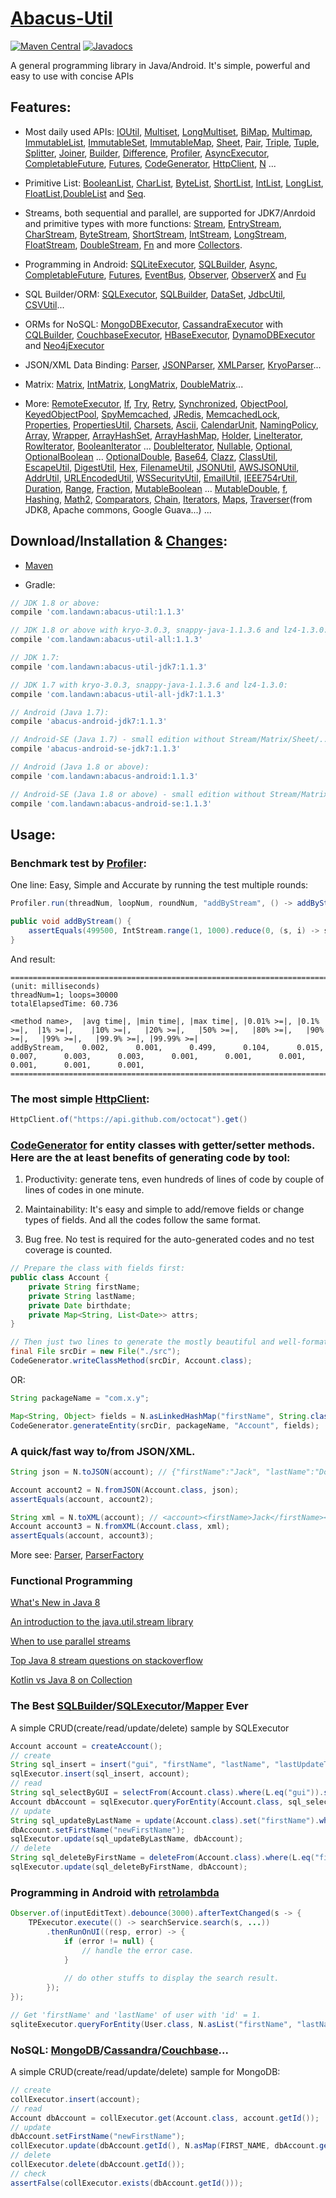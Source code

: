 # [Abacus-Util](http://www.landawn.com)

[![Maven Central](https://img.shields.io/maven-central/v/com.landawn/abacus-util.svg)](https://maven-badges.herokuapp.com/maven-central/com.landawn/abacus-util/)
[![Javadocs](https://www.javadoc.io/badge/com.landawn/abacus-util-all.svg)](https://www.javadoc.io/doc/com.landawn/abacus-util-all)

A general programming library in Java/Android. It's simple, powerful and easy to use with concise APIs

## Features:

* Most daily used APIs: [IOUtil][], [Multiset][], [LongMultiset][], [BiMap][], [Multimap][], [ImmutableList][], [ImmutableSet][], [ImmutableMap][], [Sheet][], [Pair][], [Triple][], [Tuple][], [Splitter][], [Joiner][], [Builder][], [Difference][], [Profiler][], [AsyncExecutor][], [CompletableFuture][], [Futures][], [CodeGenerator][], [HttpClient][], [N][] ...

* Primitive List: [BooleanList][], [CharList][], [ByteList][], [ShortList][], [IntList][], [LongList][], [FloatList][],[DoubleList][] and [Seq][].

* Streams, both sequential and parallel, are supported for JDK7/Anrdoid and primitive types with more functions: [Stream][], [EntryStream][], [CharStream][], [ByteStream][], [ShortStream][], [IntStream][], [LongStream][], [FloatStream][], [DoubleStream][], [Fn][] and more [Collectors][].

* Programming in Android: [SQLiteExecutor][], [SQLBuilder][], [Async][], [CompletableFuture][CompletableFuture_Android], [Futures][Futures_Android], [EventBus][], [Observer][], [ObserverX][] and [Fu][]

* SQL Builder/ORM: [SQLExecutor][], [SQLBuilder][], [DataSet][], [JdbcUtil][], [CSVUtil][]...

* ORMs for NoSQL: [MongoDBExecutor][], [CassandraExecutor][] with [CQLBuilder][], [CouchbaseExecutor][], [HBaseExecutor][], [DynamoDBExecutor][] and [Neo4jExecutor][]

* JSON/XML Data Binding: [Parser][], [JSONParser][], [XMLParser][], [KryoParser][]...

* Matrix: [Matrix][], [IntMatrix][], [LongMatrix][], [DoubleMatrix][]...

* More: [RemoteExecutor](https://static.javadoc.io/com.landawn/abacus-util-all/1.1.3/com/landawn/abacus/util/RemoteExecutor.html),
[If](https://static.javadoc.io/com.landawn/abacus-util-all/1.1.3/com/landawn/abacus/util/If.html),
[Try](https://static.javadoc.io/com.landawn/abacus-util-all/1.1.3/com/landawn/abacus/util/Try.html),
[Retry](https://static.javadoc.io/com.landawn/abacus-util-all/1.1.3/com/landawn/abacus/util/Retry.html),
[Synchronized](https://static.javadoc.io/com.landawn/abacus-util-all/1.1.3/com/landawn/abacus/util/Synchronized.html),
[ObjectPool](https://static.javadoc.io/com.landawn/abacus-util-all/1.1.3/com/landawn/abacus/pool/ObjectPool.html),
[KeyedObjectPool](https://static.javadoc.io/com.landawn/abacus-util-all/1.1.3/com/landawn/abacus/pool/KeyedObjectPool.html),
[SpyMemcached](https://static.javadoc.io/com.landawn/abacus-util-all/1.1.3/com/landawn/abacus/cache/SpyMemcached.html),
[JRedis](https://static.javadoc.io/com.landawn/abacus-util-all/1.1.3/com/landawn/abacus/cache/JRedis.html),
[MemcachedLock](https://static.javadoc.io/com.landawn/abacus-util-all/1.1.3/com/landawn/abacus/util/MemcachedLock.html),
[Properties](https://static.javadoc.io/com.landawn/abacus-util-all/1.1.3/com/landawn/abacus/util/Properties.html),
[PropertiesUtil](https://static.javadoc.io/com.landawn/abacus-util-all/1.1.3/com/landawn/abacus/util/PropertiesUtil.html),
[Charsets](https://static.javadoc.io/com.landawn/abacus-util-all/1.1.3/com/landawn/abacus/util/Charsets.html),
[Ascii](https://static.javadoc.io/com.landawn/abacus-util-all/1.1.3/com/landawn/abacus/util/Ascii.html),
[CalendarUnit](https://static.javadoc.io/com.landawn/abacus-util-all/1.1.3/com/landawn/abacus/util/CalendarUnit.html),
[NamingPolicy](https://static.javadoc.io/com.landawn/abacus-util-all/1.1.3/com/landawn/abacus/util/NamingPolicy.html),
[Array](https://static.javadoc.io/com.landawn/abacus-util-all/1.1.3/com/landawn/abacus/util/Array.html),
[Wrapper](https://static.javadoc.io/com.landawn/abacus-util-all/1.1.3/com/landawn/abacus/util/Wrapper.html),
[ArrayHashSet](https://static.javadoc.io/com.landawn/abacus-util-all/1.1.3/com/landawn/abacus/util/ArrayHashSet.html),
[ArrayHashMap](https://static.javadoc.io/com.landawn/abacus-util-all/1.1.3/com/landawn/abacus/util/ArrayHashMap.html),
[Holder](https://static.javadoc.io/com.landawn/abacus-util-all/1.1.3/com/landawn/abacus/util/Holder.html),
[LineIterator](https://static.javadoc.io/com.landawn/abacus-util-all/1.1.3/com/landawn/abacus/util/LineIterator.html),
[RowIterator](https://static.javadoc.io/com.landawn/abacus-util-all/1.1.3/com/landawn/abacus/util/RowIterator.html),
[BooleanIterator](https://static.javadoc.io/com.landawn/abacus-util-all/1.1.3/com/landawn/abacus/util/BooleanIterator.html)
...
[DoubleIterator](https://static.javadoc.io/com.landawn/abacus-util-all/1.1.3/com/landawn/abacus/util/DoubleIterator.html),
[Nullable](https://static.javadoc.io/com.landawn/abacus-util-all/1.1.3/com/landawn/abacus/util/Nullable.html),
[Optional](https://static.javadoc.io/com.landawn/abacus-util-all/1.1.3/com/landawn/abacus/util/Optional.html),
[OptionalBoolean](https://static.javadoc.io/com.landawn/abacus-util-all/1.1.3/com/landawn/abacus/util/OptionalBoolean.html)
...
[OptionalDouble](https://static.javadoc.io/com.landawn/abacus-util-all/1.1.3/com/landawn/abacus/util/OptionalDouble.html),
[Base64](https://static.javadoc.io/com.landawn/abacus-util-all/1.1.3/com/landawn/abacus/util/Base64.html),
[Clazz](https://static.javadoc.io/com.landawn/abacus-util-all/1.1.3/com/landawn/abacus/util/Clazz.html),
[ClassUtil](https://static.javadoc.io/com.landawn/abacus-util-all/1.1.3/com/landawn/abacus/util/ClassUtil.html),
[EscapeUtil](https://static.javadoc.io/com.landawn/abacus-util-all/1.1.3/com/landawn/abacus/util/EscapeUtil.html),
[DigestUtil](https://static.javadoc.io/com.landawn/abacus-util-all/1.1.3/com/landawn/abacus/util/DigestUtil.html),
[Hex](https://static.javadoc.io/com.landawn/abacus-util-all/1.1.3/com/landawn/abacus/util/Hex.html),
[FilenameUtil](https://static.javadoc.io/com.landawn/abacus-util-all/1.1.3/com/landawn/abacus/util/FilenameUtil.html),
[JSONUtil](https://static.javadoc.io/com.landawn/abacus-util-all/1.1.3/com/landawn/abacus/util/JSONUtil.html),
[AWSJSONUtil](https://static.javadoc.io/com.landawn/abacus-util-all/1.1.3/com/landawn/abacus/util/AWSJSONUtil.html),
[AddrUtil](https://static.javadoc.io/com.landawn/abacus-util-all/1.1.3/com/landawn/abacus/util/AddrUtil.html),
[URLEncodedUtil](https://static.javadoc.io/com.landawn/abacus-util-all/1.1.3/com/landawn/abacus/util/URLEncodedUtil.html),
[WSSecurityUtil](https://static.javadoc.io/com.landawn/abacus-util-all/1.1.3/com/landawn/abacus/util/WSSecurityUtil.html),
[EmailUtil](https://static.javadoc.io/com.landawn/abacus-util-all/1.1.3/com/landawn/abacus/util/EmailUtil.html),
[IEEE754rUtil](https://static.javadoc.io/com.landawn/abacus-util-all/1.1.3/com/landawn/abacus/util/IEEE754rUtil.html),
[Duration](https://static.javadoc.io/com.landawn/abacus-util-all/1.1.3/com/landawn/abacus/util/Duration.html),
[Range](https://static.javadoc.io/com.landawn/abacus-util-all/1.1.3/com/landawn/abacus/util/Range.html),
[Fraction](https://static.javadoc.io/com.landawn/abacus-util-all/1.1.3/com/landawn/abacus/util/Fraction.html),
[MutableBoolean](https://static.javadoc.io/com.landawn/abacus-util-all/1.1.3/com/landawn/abacus/util/MutableBoolean.html)
...
[MutableDouble](https://static.javadoc.io/com.landawn/abacus-util-all/1.1.3/com/landawn/abacus/util/MutableDouble.html),
[f](https://static.javadoc.io/com.landawn/abacus-util-all/1.1.3/com/landawn/abacus/util/f.html),
[Hashing](https://static.javadoc.io/com.landawn/abacus-util-all/1.1.3/com/landawn/abacus/hash/Hashing.html),
[Math2](https://static.javadoc.io/com.landawn/abacus-util-all/1.1.3/com/landawn/abacus/util/Math2.html),
[Comparators](https://static.javadoc.io/com.landawn/abacus-util-all/1.1.3/com/landawn/abacus/util/Comparators.html),
[Chain](https://static.javadoc.io/com.landawn/abacus-util-all/1.1.3/com/landawn/abacus/util/Chain.html),
[Iterators](https://static.javadoc.io/com.landawn/abacus-util-all/1.1.3/com/landawn/abacus/util/Iterators.html),
[Maps](https://static.javadoc.io/com.landawn/abacus-util-all/1.1.3/com/landawn/abacus/util/Maps.html),
[Traverser](https://static.javadoc.io/com.landawn/abacus-util-all/1.1.3/com/landawn/abacus/util/Traverser.html)(from JDK8, Apache commons, Google Guava...) ...


## Download/Installation & [Changes](https://github.com/landawn/AbacusUtil/blob/master/CHANGES.md):

* [Maven](http://search.maven.org/#search%7Cga%7C1%7Cg%3A%22com.landawn%22)

* Gradle:
```gradle
// JDK 1.8 or above:
compile 'com.landawn:abacus-util:1.1.3'

// JDK 1.8 or above with kryo-3.0.3, snappy-java-1.1.3.6 and lz4-1.3.0:
compile 'com.landawn:abacus-util-all:1.1.3'

// JDK 1.7:
compile 'com.landawn:abacus-util-jdk7:1.1.3'

// JDK 1.7 with kryo-3.0.3, snappy-java-1.1.3.6 and lz4-1.3.0:
compile 'com.landawn:abacus-util-all-jdk7:1.1.3'

// Android (Java 1.7):
compile 'abacus-android-jdk7:1.1.3'

// Android-SE (Java 1.7) - small edition without Stream/Matrix/Sheet/...:
compile 'abacus-android-se-jdk7:1.1.3'

// Android (Java 1.8 or above):
compile 'com.landawn:abacus-android:1.1.3'

// Android-SE (Java 1.8 or above) - small edition without Stream/Matrix/Sheet/...:
compile 'com.landawn:abacus-android-se:1.1.3'
```

## Usage:

### Benchmark test by [Profiler][]:

One line: Easy, Simple and Accurate by running the test multiple rounds:
```java
Profiler.run(threadNum, loopNum, roundNum, "addByStream", () -> addByStream()).printResult();

public void addByStream() {
    assertEquals(499500, IntStream.range(1, 1000).reduce(0, (s, i) -> s += i));
}

```
And result:
```
========================================================================================================================
(unit: milliseconds)
threadNum=1; loops=30000
totalElapsedTime: 60.736

<method name>,  |avg time|, |min time|, |max time|, |0.01% >=|, |0.1% >=|,  |1% >=|,    |10% >=|,   |20% >=|,   |50% >=|,   |80% >=|,   |90% >=|,   |99% >=|,   |99.9% >=|, |99.99% >=|
addByStream,    0.002,      0.001,      0.499,      0.104,      0.015,      0.007,      0.003,      0.003,      0.001,      0.001,      0.001,      0.001,      0.001,      0.001,      
========================================================================================================================
```
### The most simple [HttpClient][]:

```java
HttpClient.of("https://api.github.com/octocat").get()
```

### [CodeGenerator](https://static.javadoc.io/com.landawn/abacus-util-all/1.1.3/com/landawn/abacus/util/CodeGenerator.html) for entity classes with getter/setter methods. Here are the at least benefits of generating code by tool:

1. Productivity: generate tens, even hundreds of lines of code by couple of lines of codes in one minute.

2. Maintainability: It's easy and simple to add/remove fields or change types of fields. And all the codes follow the same format.

3. Bug free. No test is required for the auto-generated codes and no test coverage is counted. 

```java
// Prepare the class with fields first:
public class Account {
    private String firstName;
    private String lastName;
    private Date birthdate;
    private Map<String, List<Date>> attrs;
}

// Then just two lines to generate the mostly beautiful and well-formatted entity class:
final File srcDir = new File("./src");
CodeGenerator.writeClassMethod(srcDir, Account.class);
```
OR:

```java
String packageName = "com.x.y";

Map<String, Object> fields = N.asLinkedHashMap("firstName", String.class, "lastName", String.class, "birthdate", Date.class, "attrs", "Map<String, List<java.sql.Date>>");
CodeGenerator.generateEntity(srcDir, packageName, "Account", fields);
```

### A quick/fast way to/from JSON/XML.
```java
String json = N.toJSON(account); // {"firstName":"Jack", "lastName":"Do", "birthDate":1495815803177}

Account account2 = N.fromJSON(Account.class, json);
assertEquals(account, account2);

String xml = N.toXML(account); // <account><firstName>Jack</firstName><lastName>Do</lastName><birthDate>1495815803177</birthDate></account>
Account account3 = N.fromXML(Account.class, xml);
assertEquals(account, account3);
```

More see: [Parser](https://static.javadoc.io/com.landawn/abacus-util-all/1.1.3/com/landawn/abacus/parser/Parser.html), [ParserFactory](https://static.javadoc.io/com.landawn/abacus-util-all/1.1.3/com/landawn/abacus/parser/ParserFactory.html)

### Functional Programming
[What's New in Java 8](https://leanpub.com/whatsnewinjava8/read)

[An introduction to the java.util.stream library](https://www.ibm.com/developerworks/library/j-java-streams-1-brian-goetz/index.html)

[When to use parallel streams](http://gee.cs.oswego.edu/dl/html/StreamParallelGuidance.html)

[Top Java 8 stream questions on stackoverflow](./Top_java_8_stream_questions_so.md)

[Kotlin vs Java 8 on Collection](./Java_Kotlin.md)

### The Best [SQLBuilder][]/[SQLExecutor][]/[Mapper] Ever
A simple CRUD(create/read/update/delete) sample by SQLExecutor

```java
Account account = createAccount();
// create
String sql_insert = insert("gui", "firstName", "lastName", "lastUpdateTime").into(Account.class).sql();
sqlExecutor.insert(sql_insert, account);
// read
String sql_selectByGUI = selectFrom(Account.class).where(L.eq("gui")).sql();
Account dbAccount = sqlExecutor.queryForEntity(Account.class, sql_selectByGUI, account);
// update
String sql_updateByLastName = update(Account.class).set("firstName").where(L.eq("lastName")).sql();
dbAccount.setFirstName("newFirstName");
sqlExecutor.update(sql_updateByLastName, dbAccount);
// delete
String sql_deleteByFirstName = deleteFrom(Account.class).where(L.eq("firstName)).sql();
sqlExecutor.update(sql_deleteByFirstName, dbAccount);
```

### Programming in Android with [retrolambda](https://github.com/orfjackal/retrolambda)

```java
Observer.of(inputEditText).debounce(3000).afterTextChanged(s -> {
    TPExecutor.execute(() -> searchService.search(s, ...))
        .thenRunOnUI((resp, error) -> {
            if (error != null) {
                // handle the error case.
            }
            
            // do other stuffs to display the search result.            
        });
});

// Get 'firstName' and 'lastName' of user with 'id' = 1.             
sqliteExecutor.queryForEntity(User.class, N.asList("firstName", "lastName"), eq("id", 1));
```

### NoSQL: [MongoDB][MongoDBExecutor]/[Cassandra][CassandraExecutor]/[Couchbase][CouchbaseExecutor]...
A simple CRUD(create/read/update/delete) sample for MongoDB:
```java
// create
collExecutor.insert(account);
// read
Account dbAccount = collExecutor.get(Account.class, account.getId());
// update
dbAccount.setFirstName("newFirstName");
collExecutor.update(dbAccount.getId(), N.asMap(FIRST_NAME, dbAccount.getFirstName()));
// delete
collExecutor.delete(dbAccount.getId());
// check
assertFalse(collExecutor.exists(dbAccount.getId()));
```


[IOUtil]: https://static.javadoc.io/com.landawn/abacus-util-all/1.1.3/com/landawn/abacus/util/IOUtil.html
[Multiset]: https://static.javadoc.io/com.landawn/abacus-util-all/1.1.3/com/landawn/abacus/util/Multiset.html
[LongMultiset]: https://static.javadoc.io/com.landawn/abacus-util-all/1.1.3/com/landawn/abacus/util/LongMultiset.html
[BiMap]: https://static.javadoc.io/com.landawn/abacus-util-all/1.1.3/com/landawn/abacus/util/BiMap.html
[Multimap]: https://static.javadoc.io/com.landawn/abacus-util-all/1.1.3/com/landawn/abacus/util/Multimap.html
[ImmutableList]: https://static.javadoc.io/com.landawn/abacus-util-all/1.1.3/com/landawn/abacus/util/ImmutableList.html
[ImmutableSet]: https://static.javadoc.io/com.landawn/abacus-util-all/1.1.3/com/landawn/abacus/util/ImmutableSet.html
[ImmutableMap]: https://static.javadoc.io/com.landawn/abacus-util-all/1.1.3/com/landawn/abacus/util/ImmutableMap.html
[Sheet]: https://static.javadoc.io/com.landawn/abacus-util-all/1.1.3/com/landawn/abacus/util/Sheet.html
[Pair]: https://static.javadoc.io/com.landawn/abacus-util-all/1.1.3/com/landawn/abacus/util/Pair.html
[Triple]: https://static.javadoc.io/com.landawn/abacus-util-all/1.1.3/com/landawn/abacus/util/Triple.html
[Tuple]: https://static.javadoc.io/com.landawn/abacus-util-all/1.1.3/com/landawn/abacus/util/Tuple.html
[Splitter]: https://static.javadoc.io/com.landawn/abacus-util-all/1.1.3/com/landawn/abacus/util/Splitter.html
[Joiner]: https://static.javadoc.io/com.landawn/abacus-util-all/1.1.3/com/landawn/abacus/util/Joiner.html
[Builder]: https://static.javadoc.io/com.landawn/abacus-util-all/1.1.3/com/landawn/abacus/util/Builder.html
[Difference]: https://static.javadoc.io/com.landawn/abacus-util-all/1.1.3/com/landawn/abacus/util/Difference.html
[Profiler]: https://static.javadoc.io/com.landawn/abacus-util-all/1.1.3/com/landawn/abacus/util/Profiler.html
[AsyncExecutor]: https://static.javadoc.io/com.landawn/abacus-util-all/1.1.3/com/landawn/abacus/util/AsyncExecutor.html
[CompletableFuture]: https://static.javadoc.io/com.landawn/abacus-util-all/1.1.3/com/landawn/abacus/util/CompletableFuture.html
[Futures]: https://static.javadoc.io/com.landawn/abacus-util-all/1.1.3/com/landawn/abacus/util/Futures.html
[CodeGenerator]: https://static.javadoc.io/com.landawn/abacus-util-all/1.1.3/com/landawn/abacus/util/CodeGenerator.html
[HttpClient]: https://static.javadoc.io/com.landawn/abacus-util-all/1.1.3/com/landawn/abacus/http/HttpClient.html
[N]:https://static.javadoc.io/com.landawn/abacus-util-all/1.1.3/com/landawn/abacus/util/N.html

[BooleanList]: https://static.javadoc.io/com.landawn/abacus-util-all/1.1.3/com/landawn/abacus/util/BooleanList.html
[CharList]: https://static.javadoc.io/com.landawn/abacus-util-all/1.1.3/com/landawn/abacus/util/CharList.html
[ByteList]: https://static.javadoc.io/com.landawn/abacus-util-all/1.1.3/com/landawn/abacus/util/ByteList.html
[ShortList]: https://static.javadoc.io/com.landawn/abacus-util-all/1.1.3/com/landawn/abacus/util/ShortList.html
[IntList]: https://static.javadoc.io/com.landawn/abacus-util-all/1.1.3/com/landawn/abacus/util/IntList.html
[LongList]: https://static.javadoc.io/com.landawn/abacus-util-all/1.1.3/com/landawn/abacus/util/LongList.html
[FloatList]: https://static.javadoc.io/com.landawn/abacus-util-all/1.1.3/com/landawn/abacus/util/FloatList.html
[DoubleList]: https://static.javadoc.io/com.landawn/abacus-util-all/1.1.3/com/landawn/abacus/util/DoubleList.html
[Seq]: https://static.javadoc.io/com.landawn/abacus-util-all/1.1.3/com/landawn/abacus/util/Seq.html

[Stream]: https://static.javadoc.io/com.landawn/abacus-util-all/1.1.3/com/landawn/abacus/util/stream/Stream.html
[EntryStream]: https://static.javadoc.io/com.landawn/abacus-util-all/1.1.3/com/landawn/abacus/util/stream/EntryStream.html
[CharStream]: https://static.javadoc.io/com.landawn/abacus-util-all/1.1.3/com/landawn/abacus/util/stream/CharStream.html
[ByteStream]: https://static.javadoc.io/com.landawn/abacus-util-all/1.1.3/com/landawn/abacus/util/stream/ByteStream.html
[ShortStream]: https://static.javadoc.io/com.landawn/abacus-util-all/1.1.3/com/landawn/abacus/util/stream/ShortStream.html
[IntStream]: https://static.javadoc.io/com.landawn/abacus-util-all/1.1.3/com/landawn/abacus/util/stream/IntStream.html
[LongStream]: https://static.javadoc.io/com.landawn/abacus-util-all/1.1.3/com/landawn/abacus/util/stream/LongStream.html
[FloatStream]: https://static.javadoc.io/com.landawn/abacus-util-all/1.1.3/com/landawn/abacus/util/stream/FloatStream.html
[DoubleStream]: https://static.javadoc.io/com.landawn/abacus-util-all/1.1.3/com/landawn/abacus/util/stream/DoubleStream.html
[Fn]: https://static.javadoc.io/com.landawn/abacus-util-all/1.1.3/com/landawn/abacus/util/Fn.html
[Collectors]: https://static.javadoc.io/com.landawn/abacus-util-all/1.1.3/com/landawn/abacus/util/stream/Collectors.html

[SQLiteExecutor]: https://static.javadoc.io/com.landawn/abacus-util-all/1.1.3/com/landawn/abacus/android/util/SQLiteExecutor.html
[SQLBuilder]: https://static.javadoc.io/com.landawn/abacus-util-all/1.1.3/com/landawn/abacus/util/SQLBuilder.html
[Async]: https://static.javadoc.io/com.landawn/abacus-util-all/1.1.3/com/landawn/abacus/android/util/Async.html
[CompletableFuture_Android]: https://static.javadoc.io/com.landawn/abacus-util-all/1.1.3/com/landawn/abacus/android/util/CompletableFuture.html
[Futures_Android]: https://static.javadoc.io/com.landawn/abacus-util-all/1.1.3/com/landawn/abacus/android/util/Futures.html
[EventBus]: https://static.javadoc.io/com.landawn/abacus-util-all/1.1.3/com/landawn/abacus/eventBus/EventBus.html
[Observer]: https://static.javadoc.io/com.landawn/abacus-util-all/1.1.3/com/landawn/abacus/android/util/Observer.html
[ObserverX]: https://static.javadoc.io/com.landawn/abacus-util-all/1.1.3/com/landawn/abacus/android/util/ObserverX.html
[Fu]: https://static.javadoc.io/com.landawn/abacus-util-all/1.1.3/com/landawn/abacus/android/util/Fu.html

[SQLExecutor]: https://static.javadoc.io/com.landawn/abacus-util-all/1.1.3/com/landawn/abacus/util/SQLExecutor.html
[Mapper]: https://static.javadoc.io/com.landawn/abacus-util-all/1.1.3/com/landawn/abacus/util/SQLExecutor.Mapper.html
[SQLBuilder]: https://static.javadoc.io/com.landawn/abacus-util-all/1.1.3/com/landawn/abacus/util/SQLBuilder.html
[DataSet]: https://static.javadoc.io/com.landawn/abacus-util-all/1.1.3/com/landawn/abacus/DataSet.html
[JdbcUtil]: https://static.javadoc.io/com.landawn/abacus-util-all/1.1.3/com/landawn/abacus/util/JdbcUtil.html
[CSVUtil]: https://static.javadoc.io/com.landawn/abacus-util-all/1.1.3/com/landawn/abacus/util/CSVUtil.html

[MongoDBExecutor]: https://static.javadoc.io/com.landawn/abacus-util-all/1.1.3/com/landawn/abacus/util/MongoDBExecutor.html
[CassandraExecutor]: https://static.javadoc.io/com.landawn/abacus-util-all/1.1.3/com/landawn/abacus/util/CassandraExecutor.html
[CQLBuilder]: https://static.javadoc.io/com.landawn/abacus-util-all/1.1.3/com/landawn/abacus/util/CQLBuilder.html
[CouchbaseExecutor]: https://static.javadoc.io/com.landawn/abacus-util-all/1.1.3/com/landawn/abacus/util/CouchbaseExecutor.html
[HBaseExecutor]: https://static.javadoc.io/com.landawn/abacus-util-all/1.1.3/com/landawn/abacus/util/HBaseExecutor.html
[DynamoDBExecutor]: https://static.javadoc.io/com.landawn/abacus-util-all/1.1.3/com/landawn/abacus/util/DynamoDBExecutor.html
[Neo4jExecutor]: https://static.javadoc.io/com.landawn/abacus-util-all/1.1.3/com/landawn/abacus/util/Neo4jExecutor.html

[Parser]: https://static.javadoc.io/com.landawn/abacus-util-all/1.1.3/com/landawn/abacus/parser/Parser.html
[JSONParser]: https://static.javadoc.io/com.landawn/abacus-util-all/1.1.3/com/landawn/abacus/parser/JSONParser.html
[XMLParser]: https://static.javadoc.io/com.landawn/abacus-util-all/1.1.3/com/landawn/abacus/parser/XMLParser.html
[KryoParser]: https://static.javadoc.io/com.landawn/abacus-util-all/1.1.3/com/landawn/abacus/parser/KryoParser.html

[Matrix]: https://static.javadoc.io/com.landawn/abacus-util-all/1.1.3/com/landawn/abacus/util/Matrix.html
[IntMatrix]: https://static.javadoc.io/com.landawn/abacus-util-all/1.1.3/com/landawn/abacus/util/IntMatrix.html
[LongMatrix]: https://static.javadoc.io/com.landawn/abacus-util-all/1.1.3/com/landawn/abacus/util/LongMatrix.html
[DoubleMatrix]: https://static.javadoc.io/com.landawn/abacus-util-all/1.1.3/com/landawn/abacus/util/DoubleMatrix.html
